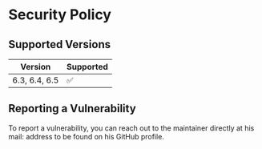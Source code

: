# Security Policy

## Supported Versions

| Version       | Supported          |
| ------------- | ------------------ |
| 6.3, 6.4, 6.5 | :white_check_mark: |

## Reporting a Vulnerability

To report a vulnerability, you can reach out to the maintainer directly at his mail: address to be found on his GitHub profile.